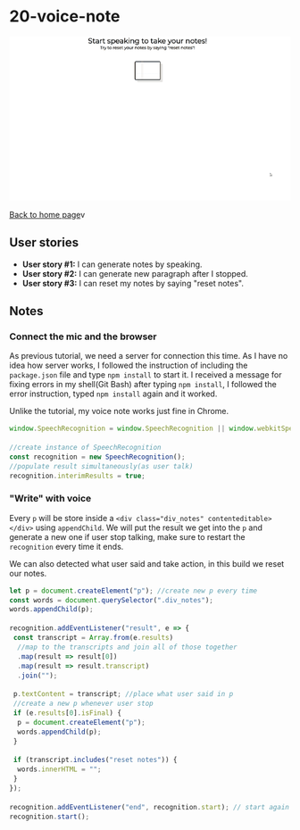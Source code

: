 # 20-voice-note

![demo gif](../images/voiceNote.gif)

[Back to home page](https://ming-yong.github.io/JS30/)v

## User stories

- **User story #1:** I can generate notes by speaking.
- **User story #2:** I can generate new paragraph after I stopped.
- **User story #3:** I can reset my notes by saying "reset notes".

## Notes
### Connect the mic and the browser

As previous tutorial, we need a server for connection this time. As I have no idea how server works, I followed the instruction of including the `package.json` file and type `npm install` to start it. I received a message for fixing errors in my shell(Git Bash) after typing `npm install`, I followed the error instruction, typed `npm install` again and it worked.

Unlike the tutorial, my voice note works just fine in Chrome.

```js
window.SpeechRecognition = window.SpeechRecognition || window.webkitSpeechRecognition; //only work in firefox

//create instance of SpeechRecognition
const recognition = new SpeechRecognition();
//populate result simultaneously(as user talk)
recognition.interimResults = true;
```

### "Write" with voice

Every `p` will be store inside a `<div class="div_notes" contenteditable></div>` using `appendChild`. We will put the result we get into the `p` and generate a new one if user stop talking, make sure to restart the `recognition` every time it ends.

We can also detected what user said and take action, in this build we reset our notes.

```js
let p = document.createElement("p"); //create new p every time
const words = document.querySelector(".div_notes");
words.appendChild(p);

recognition.addEventListener("result", e => {
 const transcript = Array.from(e.results)
  //map to the transcripts and join all of those together
  .map(result => result[0])
  .map(result => result.transcript)
  .join("");

 p.textContent = transcript; //place what user said in p
 //create a new p whenever user stop
 if (e.results[0].isFinal) {
  p = document.createElement("p");
  words.appendChild(p);
 }

 if (transcript.includes("reset notes")) {
  words.innerHTML = "";
 }
});

recognition.addEventListener("end", recognition.start); // start again when it ends
recognition.start();
```
